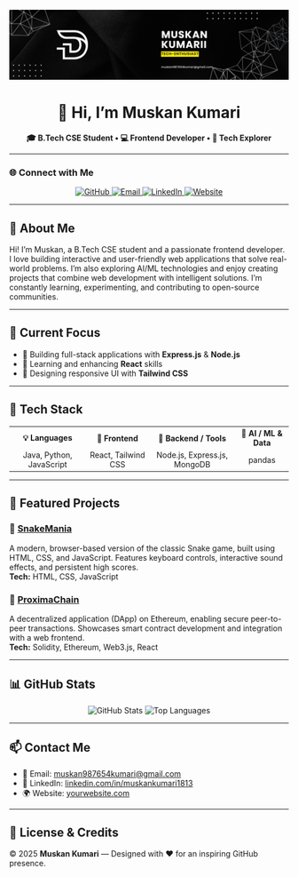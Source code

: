 <!-- =============================== -->
<!-- 👋 GITHUB PROFILE README -->
<!-- =============================== -->

<p align="center">
  <img src="Black%20and%20Yellow%20Web%20Developer%20LinkedIn%20Banner.png" alt="Muskan Kumarii Banner" />
</p>

<h1 align="center">👋 Hi, I’m Muskan Kumari</h1>
<p align="center">
  <b>🎓 B.Tech CSE Student • 💻 Frontend Developer • 🚀 Tech Explorer</b>
</p>

---

### 🌐 Connect with Me

<p align="center">
  <a href="https://github.com/Muskan-1813">
    <img src="https://img.shields.io/badge/GitHub-181717?style=for-the-badge&logo=github&logoColor=white" alt="GitHub" />
  </a>
  <a href="mailto:muskan987654kumari@gmail.com">
    <img src="https://img.shields.io/badge/Email-D14836?style=for-the-badge&logo=gmail&logoColor=white" alt="Email" />
  </a>
  <a href="https://www.linkedin.com/in/muskankumari1813/">
    <img src="https://img.shields.io/badge/LinkedIn-0077b5?style=for-the-badge&logo=linkedin&logoColor=white" alt="LinkedIn" />
  </a>
  <a href="https://yourwebsite.com">
    <img src="https://img.shields.io/badge/Website-000000?style=for-the-badge&logo=About.me&logoColor=white" alt="Website" />
  </a>
</p>

---

## 🧠 About Me

Hi! I’m Muskan, a B.Tech CSE student and a passionate frontend developer. I love building interactive and user-friendly web applications that solve real-world problems. I’m also exploring AI/ML technologies and enjoy creating projects that combine web development with intelligent solutions. I’m constantly learning, experimenting, and contributing to open-source communities.  

---

## 🚀 Current Focus

- 🔭 Building full-stack applications with **Express.js** & **Node.js**  
- 🌱 Learning and enhancing **React** skills  
- 🎨 Designing responsive UI with **Tailwind CSS**  

---

## 🧰 Tech Stack

<table>
  <tr>
    <th>💡 Languages</th>
    <th>🎨 Frontend</th>
    <th>🧩 Backend / Tools</th>
    <th>🧠 AI / ML & Data</th>
  </tr>
  <tr>
    <td align="center">Java, Python, JavaScript</td>
    <td align="center">React, Tailwind CSS</td>
    <td align="center">Node.js, Express.js, MongoDB</td>
    <td align="center">pandas</td>
  </tr>
</table>

---

## 🌟 Featured Projects

### 🐍 [SnakeMania](https://github.com/Muskan-1813/Snake-mania.git)
A modern, browser-based version of the classic Snake game, built using HTML, CSS, and JavaScript. Features keyboard controls, interactive sound effects, and persistent high scores.  
**Tech:** HTML, CSS, JavaScript  

### 🔗 [ProximaChain](https://github.com/Muskan-1813/proximaChain.git)
A decentralized application (DApp) on Ethereum, enabling secure peer-to-peer transactions. Showcases smart contract development and integration with a web frontend.  
**Tech:** Solidity, Ethereum, Web3.js, React  

---

## 📊 GitHub Stats

<p align="center">
  <img height="160em" src="https://github-readme-stats.vercel.app/api?username=Muskan-1813&show_icons=true&theme=tokyonight" alt="GitHub Stats" />
  <img height="160em" src="https://github-readme-stats.vercel.app/api/top-langs/?username=Muskan-1813&layout=compact&theme=tokyonight" alt="Top Languages" />
</p>

---

## 📫 Contact Me

- 📧 Email: [muskan987654kumari@gmail.com](mailto:muskan987654kumari@gmail.com)  
- 💼 LinkedIn: [linkedin.com/in/muskankumari1813](https://www.linkedin.com/in/muskankumari1813/)  
- 🌍 Website: [yourwebsite.com](https://yourwebsite.com)  

---

## 📜 License & Credits

© 2025 **Muskan Kumari** — Designed with ❤️ for an inspiring GitHub presence.
